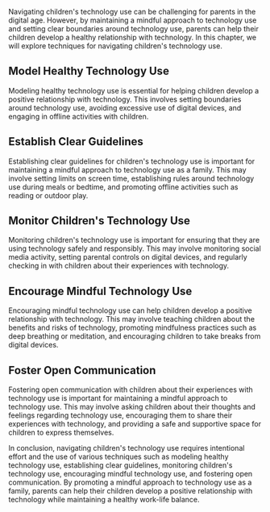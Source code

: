 
Navigating children's technology use can be challenging for parents in the digital age. However, by maintaining a mindful approach to technology use and setting clear boundaries around technology use, parents can help their children develop a healthy relationship with technology. In this chapter, we will explore techniques for navigating children's technology use.

Model Healthy Technology Use
----------------------------

Modeling healthy technology use is essential for helping children develop a positive relationship with technology. This involves setting boundaries around technology use, avoiding excessive use of digital devices, and engaging in offline activities with children.

Establish Clear Guidelines
--------------------------

Establishing clear guidelines for children's technology use is important for maintaining a mindful approach to technology use as a family. This may involve setting limits on screen time, establishing rules around technology use during meals or bedtime, and promoting offline activities such as reading or outdoor play.

Monitor Children's Technology Use
---------------------------------

Monitoring children's technology use is important for ensuring that they are using technology safely and responsibly. This may involve monitoring social media activity, setting parental controls on digital devices, and regularly checking in with children about their experiences with technology.

Encourage Mindful Technology Use
--------------------------------

Encouraging mindful technology use can help children develop a positive relationship with technology. This may involve teaching children about the benefits and risks of technology, promoting mindfulness practices such as deep breathing or meditation, and encouraging children to take breaks from digital devices.

Foster Open Communication
-------------------------

Fostering open communication with children about their experiences with technology use is important for maintaining a mindful approach to technology use. This may involve asking children about their thoughts and feelings regarding technology use, encouraging them to share their experiences with technology, and providing a safe and supportive space for children to express themselves.

In conclusion, navigating children's technology use requires intentional effort and the use of various techniques such as modeling healthy technology use, establishing clear guidelines, monitoring children's technology use, encouraging mindful technology use, and fostering open communication. By promoting a mindful approach to technology use as a family, parents can help their children develop a positive relationship with technology while maintaining a healthy work-life balance.

